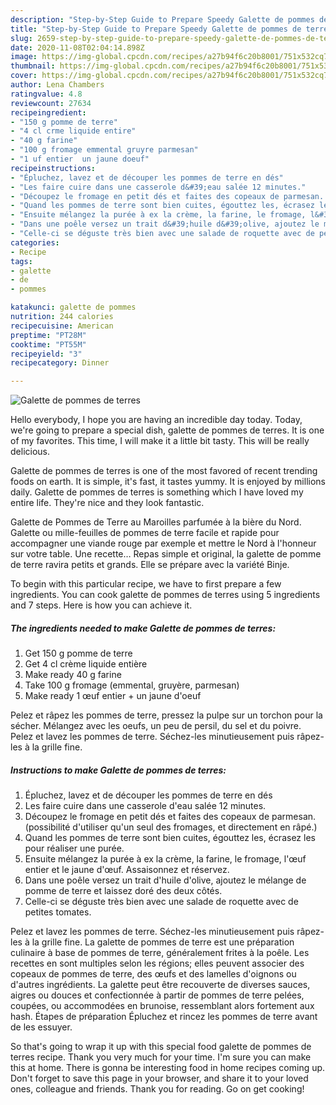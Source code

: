 ```yaml
---
description: "Step-by-Step Guide to Prepare Speedy Galette de pommes de terres"
title: "Step-by-Step Guide to Prepare Speedy Galette de pommes de terres"
slug: 2659-step-by-step-guide-to-prepare-speedy-galette-de-pommes-de-terres
date: 2020-11-08T02:04:14.898Z
image: https://img-global.cpcdn.com/recipes/a27b94f6c20b8001/751x532cq70/galette-de-pommes-de-terres-photo-principale-de-la-recette.jpg
thumbnail: https://img-global.cpcdn.com/recipes/a27b94f6c20b8001/751x532cq70/galette-de-pommes-de-terres-photo-principale-de-la-recette.jpg
cover: https://img-global.cpcdn.com/recipes/a27b94f6c20b8001/751x532cq70/galette-de-pommes-de-terres-photo-principale-de-la-recette.jpg
author: Lena Chambers
ratingvalue: 4.8
reviewcount: 27634
recipeingredient:
- "150 g pomme de terre"
- "4 cl crme liquide entire"
- "40 g farine"
- "100 g fromage emmental gruyre parmesan"
- "1 uf entier  un jaune doeuf"
recipeinstructions:
- "Épluchez, lavez et de découper les pommes de terre en dés"
- "Les faire cuire dans une casserole d&#39;eau salée 12 minutes."
- "Découpez le fromage en petit dés et faites des copeaux de parmesan. (possibilité d&#39;utiliser qu&#39;un seul des fromages, et directement en râpé.)"
- "Quand les pommes de terre sont bien cuites, égouttez les, écrasez les pour réaliser une purée."
- "Ensuite mélangez la purée à ex la crème, la farine, le fromage, l&#39;œuf entier et le jaune d&#39;œuf. Assaisonnez et réservez."
- "Dans une poêle versez un trait d&#39;huile d&#39;olive, ajoutez le mélange de pomme de terre et laissez doré des deux côtés."
- "Celle-ci se déguste très bien avec une salade de roquette avec de petites tomates."
categories:
- Recipe
tags:
- galette
- de
- pommes

katakunci: galette de pommes 
nutrition: 244 calories
recipecuisine: American
preptime: "PT28M"
cooktime: "PT55M"
recipeyield: "3"
recipecategory: Dinner

---
```



![Galette de pommes de terres](https://img-global.cpcdn.com/recipes/a27b94f6c20b8001/751x532cq70/galette-de-pommes-de-terres-photo-principale-de-la-recette.jpg)

Hello everybody, I hope you are having an incredible day today. Today, we're going to prepare a special dish, galette de pommes de terres. It is one of my favorites. This time, I will make it a little bit tasty. This will be really delicious.

Galette de pommes de terres is one of the most favored of recent trending foods on earth. It is simple, it's fast, it tastes yummy. It is enjoyed by millions daily. Galette de pommes de terres is something which I have loved my entire life. They're nice and they look fantastic.

Galette de Pommes de Terre au Maroilles parfumée à la bière du Nord. Galette ou mille-feuilles de pommes de terre facile et rapide pour accompagner une viande rouge par exemple et mettre le Nord à l&#39;honneur sur votre table. Une recette… Repas simple et original, la galette de pomme de terre ravira petits et grands. Elle se prépare avec la variété Binje.


To begin with this particular recipe, we have to first prepare a few ingredients. You can cook galette de pommes de terres using 5 ingredients and 7 steps. Here is how you can achieve it.

<!--inarticleads1-->

##### The ingredients needed to make Galette de pommes de terres:

1. Get 150 g pomme de terre
1. Get 4 cl crème liquide entière
1. Make ready 40 g farine
1. Take 100 g fromage (emmental, gruyère, parmesan)
1. Make ready 1 œuf entier + un jaune d&#39;oeuf


Pelez et râpez les pommes de terre, pressez la pulpe sur un torchon pour la sécher. Mélangez avec les oeufs, un peu de persil, du sel et du poivre. Pelez et lavez les pommes de terre. Séchez-les minutieusement puis râpez-les à la grille fine. 

<!--inarticleads2-->

##### Instructions to make Galette de pommes de terres:

1. Épluchez, lavez et de découper les pommes de terre en dés
1. Les faire cuire dans une casserole d&#39;eau salée 12 minutes.
1. Découpez le fromage en petit dés et faites des copeaux de parmesan. (possibilité d&#39;utiliser qu&#39;un seul des fromages, et directement en râpé.)
1. Quand les pommes de terre sont bien cuites, égouttez les, écrasez les pour réaliser une purée.
1. Ensuite mélangez la purée à ex la crème, la farine, le fromage, l&#39;œuf entier et le jaune d&#39;œuf. Assaisonnez et réservez.
1. Dans une poêle versez un trait d&#39;huile d&#39;olive, ajoutez le mélange de pomme de terre et laissez doré des deux côtés.
1. Celle-ci se déguste très bien avec une salade de roquette avec de petites tomates.


Pelez et lavez les pommes de terre. Séchez-les minutieusement puis râpez-les à la grille fine. La galette de pommes de terre est une préparation culinaire à base de pommes de terre, généralement frites à la poêle. Les recettes en sont multiples selon les régions; elles peuvent associer des copeaux de pommes de terre, des œufs et des lamelles d&#39;oignons ou d&#39;autres ingrédients. La galette peut être recouverte de diverses sauces, aigres ou douces et confectionnée à partir de pommes de terre pelées, coupées, ou accommodées en brunoise, ressemblant alors fortement aux hash. Étapes de préparation Épluchez et rincez les pommes de terre avant de les essuyer. 

So that's going to wrap it up with this special food galette de pommes de terres recipe. Thank you very much for your time. I'm sure you can make this at home. There is gonna be interesting food in home recipes coming up. Don't forget to save this page in your browser, and share it to your loved ones, colleague and friends. Thank you for reading. Go on get cooking!
